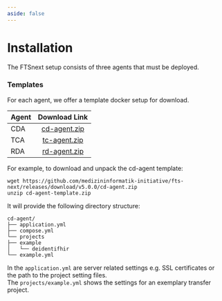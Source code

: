 ```yaml
---
aside: false
---
```


# Installation

The FTSnext setup consists of three agents that must be deployed.

### Templates

For each agent, we offer a template docker setup for download.

| Agent |      Download Link       |
|:------|:------------------------:|
| CDA   | [cd-agent.zip][cd-agent] |
| TCA   | [tc-agent.zip][tc-agent] |
| RDA   | [rd-agent.zip][rd-agent] |

[cd-agent]: https://github.com/medizininformatik-initiative/fts-next/releases/download/v5.0.0/cd-agent.zip

[tc-agent]: https://github.com/medizininformatik-initiative/fts-next/releases/download/v5.0.0/tc-agent.zip

[rd-agent]: https://github.com/medizininformatik-initiative/fts-next/releases/download/v5.0.0/rd-agent.zip

For example, to download and unpack the cd-agent template:

```shell
wget https://github.com/medizininformatik-initiative/fts-next/releases/download/v5.0.0/cd-agent.zip
unzip cd-agent-template.zip
```

It will provide the following directory structure:

```shell
cd-agent/
├── application.yml
├── compose.yml
└── projects
├── example
│   └── deidentifhir
└── example.yml
```

In the `application.yml` are server related settings e.g. SSL certificates or the path to the
project setting files.  
The `projects/example.yml` shows the settings for an exemplary transfer project.
